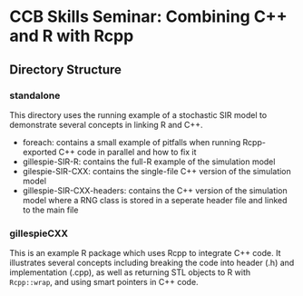 # CCB Skills Seminar: Combining C++ and R with Rcpp

## Directory Structure

### standalone

This directory uses the running example of a stochastic SIR model to demonstrate several concepts in linking R and C++.
 
  * foreach: contains a small example of pitfalls when running Rcpp-exported C++ code in parallel and how to fix it
  * gillespie-SIR-R: contains the full-R example of the simulation model
  * gilespie-SIR-CXX: contains the single-file C++ version of the simulation model
  * gillespie-SIR-CXX-headers: contains the C++ version of the simulation model where a RNG class is stored in a seperate header file and linked to the main file
  
### gillespieCXX

This is an example R package which uses Rcpp to integrate C++ code. It illustrates several concepts including breaking the code into header (.h) and implementation (.cpp), as well as returning STL objects to R with `Rcpp::wrap`, and using smart pointers in C++ code.
